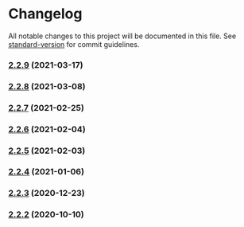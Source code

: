 # Changelog

All notable changes to this project will be documented in this file. See [standard-version](https://github.com/conventional-changelog/standard-version) for commit guidelines.

### [2.2.9](https://github.com/BlackGlory/internet-number/compare/v2.2.8...v2.2.9) (2021-03-17)

### [2.2.8](https://github.com/BlackGlory/internet-number/compare/v2.2.7...v2.2.8) (2021-03-08)

### [2.2.7](https://github.com/BlackGlory/internet-number/compare/v2.2.6...v2.2.7) (2021-02-25)

### [2.2.6](https://github.com/BlackGlory/internet-number/compare/v2.2.5...v2.2.6) (2021-02-04)

### [2.2.5](https://github.com/BlackGlory/internet-number/compare/v2.2.4...v2.2.5) (2021-02-03)

### [2.2.4](https://github.com/BlackGlory/internet-number/compare/v2.2.3...v2.2.4) (2021-01-06)

### [2.2.3](https://github.com/BlackGlory/internet-number/compare/v2.2.2...v2.2.3) (2020-12-23)

### [2.2.2](https://github.com/BlackGlory/internet-number/compare/v2.2.1...v2.2.2) (2020-10-10)
